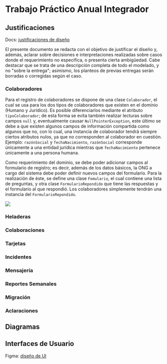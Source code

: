 # Trabajo Práctico Anual Integrador

## Justificaciones

Docs: [justificaciones de diseño](https://docs.google.com/document/d/1sZnbGAiAdFFzCzarOC5EWZcYKkOKYYnlncrYzPZRU_g/edit#heading=h.s88isqhub9g8)

El presente documento se redacta con el objetivo de justificar el diseño y, además, aclarar sobre
decisiones e interpretaciones realizadas sobre casos donde el requerimiento no especifica, o
presenta cierta ambigüedad. Cabe destacar que se trata de una descripción completa de todo el
modelado, y no "sobre la entrega"; asimismo, los planteos de previas entregas serán borradas o
corregidas según el caso.

### Colaboradores

Para el registro de colaboradores se dispone de una clase `Colaborador`, el cual se usa para los dos
tipos de colaboradores que existen en el dominio (Humano y Jurídico). Es posible diferenciarlos
mediante el atributo `tipoColaborador`; de esta forma se evita también realizar lecturas sobre
campos `null` y, eventualmente causar `NullPointerException`, este último se debe a que existen
algunos campos de información compartida como algunos que no, con lo cual, una instancia de
colaborador tendrá siempre ciertos atributos nulos, ya que no corresponden al colaborador en
cuestión. Ejemplo: `razónSocial` y `fechaNacimiento`, `razónSocial` corresponde únicamente a una
entidad jurídica mientras que `fechaNacimiento` pertenece únicamente a una persona humana.

Como requerimiento del dominio, se debe poder adicionar campos al formulario de registro; es decir,
además de los datos básicos, la ONG a cargo del sistema debe poder definir nuevos campos del
formulario. Para la realización de éste, se define una clase `Fomulario`, el cual contiene una lista
de preguntas, y otra clase `FormularioRepondido` que tiene las respuestas y el formulario al que
respondió. Los colaboradores simplemente tendrán una instancia del `FormularioRepondido`.

![](https://github.com/dds-utn/2024-tpa-ma-ma-grupo-22/tree/main/doc/images/esquema-formulario.png)

### Heladeras

### Colaboraciones

### Tarjetas

### Incidentes

### Mensajería

### Reportes Semanales

### Migración

### Aclaraciones

## Diagramas

## Interfaces de Usuario

Figma: [diseño de UI](https://www.figma.com/file/EyW4OGnq34TSm3ipW3f4Wj/Untitled?type=design&node-id=0%3A1&mode=design&t=csZUTdQlz1pFMskw-1)
